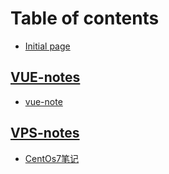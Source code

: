 # Table of contents

* [Initial page](README.md)



## [VUE-notes](VUE-notes/)

- [vue-note](VUE-notes/vue-note.md)



## [VPS-notes](VPS-notes/)

- [CentOs7笔记](VPS-notes/CentOs7笔记.md)

